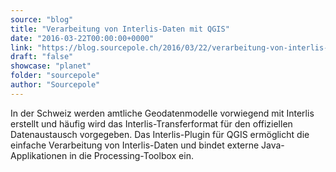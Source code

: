 ```yaml
---
source: "blog"
title: "Verarbeitung von Interlis-Daten mit QGIS"
date: "2016-03-22T00:00:00+0000"
link: "https://blog.sourcepole.ch/2016/03/22/verarbeitung-von-interlis-daten-mit-qgis/"
draft: "false"
showcase: "planet"
folder: "sourcepole"
author: "Sourcepole"
---
```


<p>In der Schweiz werden amtliche Geodatenmodelle vorwiegend mit Interlis erstellt und häufig wird das Interlis-Transferformat für den offiziellen Datenaustausch vorgegeben. Das Interlis-Plugin für QGIS ermöglicht die einfache Verarbeitung von Interlis-Daten und bindet externe Java-Applikationen in die Processing-Toolbox ein.</p>
